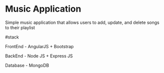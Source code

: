 # Music Application

Simple music application that allows users to add, update, and delete songs to their playlist

#stack

FrontEnd 	- AngularJS  + Bootstrap

BackEnd		- Node JS + Express JS

Database 	- MongoDB



